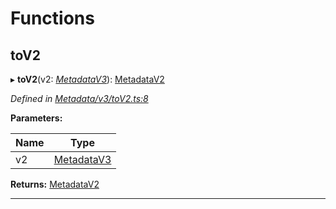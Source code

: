 

# Functions

<a id="tov2"></a>

##  toV2

▸ **toV2**(v2: *[MetadataV3](../classes/_metadata_v3_metadata_.metadatav3.md)*): [MetadataV2](../classes/_metadata_v2_metadata_.metadatav2.md)

*Defined in [Metadata/v3/toV2.ts:8](https://github.com/polkadot-js/api/blob/4ee77dc/packages/types/src/Metadata/v3/toV2.ts#L8)*

**Parameters:**

| Name | Type |
| ------ | ------ |
| v2 | [MetadataV3](../classes/_metadata_v3_metadata_.metadatav3.md) |

**Returns:** [MetadataV2](../classes/_metadata_v2_metadata_.metadatav2.md)

___

